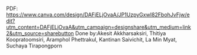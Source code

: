 PDF: https://www.canva.com/design/DAFjELjOvaA/JP1UzpyGxwI82FbohJvFjw/edit?utm_content=DAFjELjOvaA&utm_campaign=designshare&utm_medium=link2&utm_source=sharebutton
Done by:Akesit Akkharsaksiri, Thitiya Koopratoomsiri, Aramphol Phettrakul, Kantinan Saivichit, La Min Myat, Suchaya Tirapongporn
